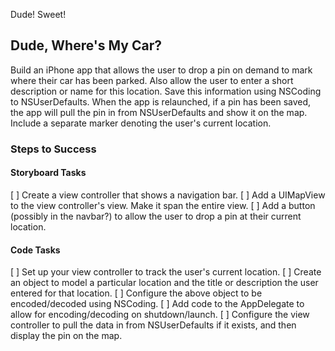 Dude!
Sweet!

## Dude, Where's My Car?

Build an iPhone app that allows the user to drop a pin on demand to mark where their car has been parked. Also allow the user to enter a short description or name for this location. Save this information using NSCoding to NSUserDefaults. When the app is relaunched, if a pin has been saved, the app will pull the pin in from NSUserDefaults and show it on the map. Include a separate marker denoting the user's current location.

### Steps to Success

#### Storyboard Tasks

[ ] Create a view controller that shows a navigation bar.
[ ] Add a UIMapView to the view controller's view. Make it span the entire view.
[ ] Add a button (possibly in the navbar?) to allow the user to drop a pin at their current location.

#### Code Tasks

[ ] Set up your view controller to track the user's current location.
[ ] Create an object to model a particular location and the title or description the user entered for that location.
[ ] Configure the above object to be encoded/decoded using NSCoding.
[ ] Add code to the AppDelegate to allow for encoding/decoding on shutdown/launch.
[ ] Configure the view controller to pull the data in from NSUserDefaults if it exists, and then display the pin on the map.